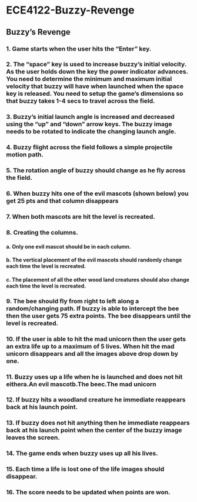 # ECE4122-Buzzy-Revenge

## Buzzy’s Revenge
### 1. Game starts when the user hits the “Enter” key.
### 2. The “space” key is used to increase buzzy’s initial velocity. As the user holds down the key the power indicator advances. You need to determine the minimum and maximum initial velocity that buzzy will have when launched when the space key is released. You need to setup the game’s dimensions so that buzzy takes 1-4 secs to travel across the field.
### 3. Buzzy’s initial launch angle is increased and decreased using the “up” and “down” arrow keys. The buzzy image needs to be rotated to indicate the changing launch angle.
### 4. Buzzy flight across the field follows a simple projectile motion path.
### 5. The rotation angle of buzzy should change as he fly across the field.
### 6. When buzzy hits one of the evil mascots (shown below) you get 25 pts and that column disappears
### 7. When both mascots are hit the level is recreated.
### 8. Creating the columns.
#### a. Only one evil mascot should be in each column.
#### b. The vertical placement of the evil mascots should randomly change each time the level is recreated.
#### c. The placement of all the other wood land creatures should also change each time the level is recreated.
### 9. The bee should fly from right to left along a random/changing path. If buzzy is able to intercept the bee then the user gets 75 extra points. The bee disappears until the level is recreated.
### 10. If the user is able to hit the mad unicorn then the user gets an extra life up to a maximum of 5 lives. When hit the mad unicorn disappears and all the images above drop down by one.
### 11. Buzzy uses up a life when he is launched and does not hit eithera.An evil mascotb.The beec.The mad unicorn
### 12. If buzzy hits a woodland creature he immediate reappears back at his launch point.
### 13. If buzzy does not hit anything then he immediate reappears back at his launch point when the center of the buzzy image leaves the screen.
### 14. The game ends when buzzy uses up all his lives.
### 15. Each time a life is lost one of the life images should disappear.
### 16. The score needs to be updated when points are won.
